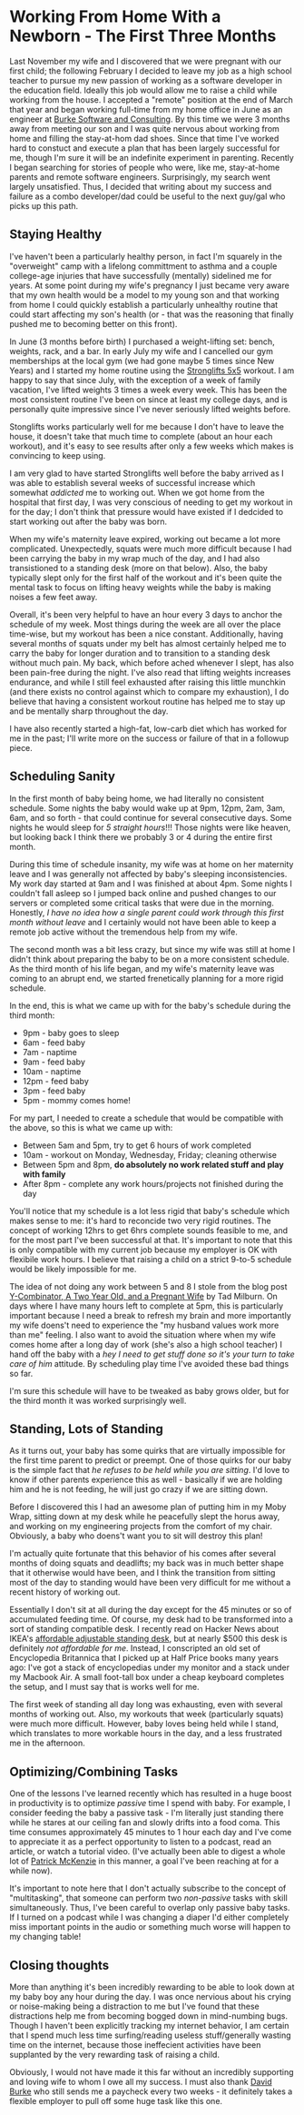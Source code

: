 # Working From Home With a Newborn - The First Three Months

Last November my wife and I discovered that we were pregnant with our first child; the following February I decided to leave my job as a high school teacher to pursue my new passion of working as a software developer in the education field. Ideally this job would allow me to raise a child while working from the house. I accepted a "remote" position at the end of March that year and began working full-time from my home office in June as an engineer at [Burke Software and Consulting](http://www.burkesoftware.com). By this time we were 3 months away from meeting our son and I was quite nervous about working from home and filling the stay-at-hom dad shoes. Since that time I've worked hard to constuct and execute a plan that has been largely successful for me, though I'm sure it will be an indefinite experiment in parenting. Recently I began searching for stories of people who were, like me, stay-at-home parents and remote software engineers. Surprisingly, my search went largely unsatisfied. Thus, I decided that writing about my success and failure as a combo developer/dad could be useful to the next guy/gal who picks up this path. 

## Staying Healthy

I've haven't been a particularly healthy person, in fact I'm squarely in the "overweight" camp with a lifelong committment to asthma and a couple college-age injuries that have successfully (mentally) sidelined me for years. At some point during my wife's pregnancy I just became very aware that my own health would be a model to my young son and that working from home I could quickly establish a particularly unhealthy routine that could start affecting my son's health (or - that was the reasoning that finally pushed me to becoming better on this front). 

In June (3 months before birth) I purchased a weight-lifting set: bench, weights, rack, and a bar. In early July my wife and I cancelled our gym memberships at the local gym (we had gone maybe 5 times since New Years) and I started my home routine using the [Stronglifts 5x5](http://www.stronglifts.com) workout. I am happy to say that since July, with the exception of a week of family vacation, I've lifted weights 3 times a week every week. This has been the most consistent routine I've been on since at least my college days, and is personally quite impressive since I've never seriously lifted weights before. 

Stonglifts works particularly well for me because I don't have to leave the house, it doesn't take that much time to complete (about an hour each workout), and it's easy to see results after only a few weeks which makes is convincing to keep using. 

I am very glad to have started Stronglifts well before the baby arrived as I was able to establish several weeks of successful increase which somewhat *addicted* me to working out. When we got home from the hospital that first day, I was very conscious of needing to get my workout in for the day; I don't think that pressure would have existed if I dedcided to start working out after the baby was born. 

When my wife's maternity leave expired, working out became a lot more complicated. Unexpectedly, squats were much more difficult because I had been carrying the baby in my wrap much of the day, and I had also transistioned to a standing desk (more on that below). Also, the baby typically slept only for the first half of the workout and it's been quite the mental task to focus on lifting heavy weights while the baby is making noises a few feet away. 

Overall, it's been very helpful to have an hour every 3 days to anchor the schedule of my week. Most things during the week are all over the place time-wise, but my workout has been a nice constant. Additionally, having several months of squats under my belt has almost certainly helped me to carry the baby for longer duration and to transition to a standing desk without much pain. My back, which before ached whenever I slept, has also been pain-free during the night. I've also read that lifting weights increases endurance, and while I still feel exhausted after raising this little munchkin (and there exists no control against which to compare my exhaustion), I do believe that having a consistent workout routine has helped me to stay up and be mentally sharp throughout the day. 

I have also recently started a high-fat, low-carb diet which has worked for me in the past; I'll write more on the success or failure of that in a followup piece. 

## Scheduling Sanity

In the first month of baby being home, we had literally no consistent schedule. Some nights the baby would wake up at 9pm, 12pm, 2am, 3am, 6am, and so forth - that could continue for several consecutive days. Some nights he would sleep for *5 straight hours*!!! Those nights were like heaven, but looking back I think there we probably 3 or 4 during the entire first month. 

During this time of schedule insanity, my wife was at home on her maternity leave and I was generally not affected by baby's sleeping inconsistencies. My work day started at 9am and I was finished at about 4pm. Some nights I couldn't fall asleep so I jumped back online and pushed changes to our servers or completed some critical tasks that were due in the morning. Honestly, *I have no idea how a single parent could work through this first month without leave* and I certainly would not have been able to keep a remote job active without the tremendous help from my wife. 

The second month was a bit less crazy, but since my wife was still at home I didn't think about preparing the baby to be on a more consistent schedule. As the third month of his life began, and my wife's maternity leave was coming to an abrupt end, we started frenetically planning for a more rigid schedule. 

In the end, this is what we came up with for the baby's schedule during the third month:

- 9pm - baby goes to sleep
- 6am - feed baby
- 7am - naptime
- 9am - feed baby
- 10am - naptime
- 12pm - feed baby
- 3pm - feed baby
- 5pm - mommy comes home!

For my part, I needed to create a schedule that would be compatible with the above, so this is what we came up with:

- Between 5am and 5pm, try to get 6 hours of work completed
- 10am - workout on Monday, Wednesday, Friday; cleaning otherwise
- Between 5pm and 8pm, **do absolutely no work related stuff and play with family**
- After 8pm - complete any work hours/projects not finished during the day

You'll notice that my schedule is a lot less rigid that baby's schedule which makes sense to me: it's hard to reconcide two very rigid routines. The concept of working 12hrs to get 6hrs complete sounds feasible to me, and for the most part I've been successful at that. It's important to note that this is only compatible with my current job because my employer is OK with flexibile work hours. I believe that raising a child on a strict 9-to-5 schedule would be likely impossible for me. 

The idea of not doing any work between 5 and 8 I stole from the blog post [Y-Combinator, A Two Year Old, and a Pregnant Wife](http://tiempoapp.com/y-combinator-a-two-year-old-and-a-pregnant-wife) by Tad Milburn. On days where I have many hours left to complete at 5pm, this is particularly important because I need a break to refresh my brain and more importantly my wife doens't need to experience the "my husband values work more than me" feeling. I also want to avoid the situation where when my wife comes home after a long day of work (she's also a high school teacher) I hand off the baby with a *hey I need to get stuff done so it's your turn to take care of him* attitude. By scheduling play time I've avoided these bad things so far. 

I'm sure this schedule will have to be tweaked as baby grows older, but for the third month it was worked surprisingly well. 

## Standing, Lots of Standing
As it turns out, your baby has some quirks that are virtually impossible for the first time parent to predict or preempt. One of those quirks for our baby is the simple fact that *he refuses to be held while you are sitting*. I'd love to know if other parents experience this as well - basically if we are holding him and he is not feeding, he will just go crazy if we are sitting down. 

Before I discovered this I had an awesome plan of putting him in my Moby Wrap, sitting down at my desk while he peacefully slept the horus away, and working on my engineering projects from the comfort of my chair. Obviously, a baby who doens't want you to sit will destroy this plan!

I'm actually quite fortunate that this behavior of his comes after several months of doing squats and deadlifts; my back was in much better shape that it otherwise would have been, and I think the transition from sitting most of the day to standing would have been very difficult for me without a recent history of working out. 

Essentially I don't sit at all during the day except for the 45 minutes or so of accumulated feeding time. Of course, my desk had to be transformed into a sort of standing compatible desk. I recently read on Hacker News about IKEA's [affordable adjustable standing desk](https://news.ycombinator.com/item?id=8552613), but at nearly $500 this desk is definitely *not affordable for me*. Instead, I conscripted an old set of Encyclopedia Britannica that I picked up at Half Price books many years ago: I've got a stack of encyclopedias under my monitor and a stack under my Macbook Air. A small foot-tall box under a cheap keyboard completes the setup, and I must say that is works well for me. 

The first week of standing all day long was exhausting, even with several months of working out. Also, my workouts that week (particularly squats) were much more difficult. However, baby loves being held while I stand, which translates to more workable hours in the day, and a less frustrated me in the afternoon. 

## Optimizing/Combining Tasks
One of the lessons I've learned recently which has resulted in a huge boost in productivity is to optimize *passive* time I spend with baby. For example, I consider feeding the baby a passive task - I'm literally just standing there while he stares at our ceiling fan and slowly drifts into a food coma. This time consumes approximately 45 minutes to 1 hour each day and I've come to appreciate it as a perfect opportunity to listen to a podcast, read an article, or watch a tutorial video. (I've actually been able to digest a whole lot of [Patrick McKenzie](http://www.kalzumeus.com/) in this manner, a goal I've been reaching at for a while now). 

It's important to note here that I don't actually subscribe to the concept of "multitasking", that someone can perform two *non-passive* tasks with skill simultaneously. Thus, I've been careful to overlap only passive baby tasks. If I turned on a podcast while I was changing a diaper I'd either completely miss important points in the audio or something much worse will happen to my changing table!

## Closing thoughts
More than anything it's been incredibly rewarding to be able to look down at my baby boy any hour during the day. I was once nervious about his crying or noise-making being a distraction to me but I've found that these distractions help me from becoming bogged down in mind-numbing bugs. Though I haven't been explicitly tracking my internet behavior, I am certain that I spend much less time surfing/reading useless stuff/generally wasting time on the internet, because those ineffecient activities have been supplanted by the very rewarding task of raising a child.

Obviously, I would not have made it this far without an incredibly supporting and loving wife to whom I owe all my success. I must also thank [David Burke](http://davidmburke.com/) who still sends me a paycheck every two weeks - it definitely takes a flexible employer to pull off some huge task like this one. 
